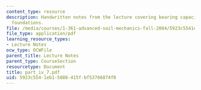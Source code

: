 ```yaml
---
content_type: resource
description: Handwritten notes from the lecture covering bearing capacity of shallow
  foundations.
file: /media/courses/1-361-advanced-soil-mechanics-fall-2004/5923c5541eb15888415fbf53766874f0_part_iv_7.pdf
file_type: application/pdf
learning_resource_types:
- Lecture Notes
ocw_type: OCWFile
parent_title: Lecture Notes
parent_type: CourseSection
resourcetype: Document
title: part_iv_7.pdf
uid: 5923c554-1eb1-5888-415f-bf53766874f0
---
```

